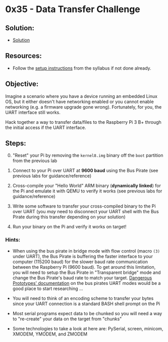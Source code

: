 # 0x35 - Data Transfer Challenge

## Solution:

- [Solution](solution/solution.md)

## Resources:

- Follow the [setup instructions](../../syllabus.md#setup) from the syllabus if not done already.

## Objective:

Imagine a scenario where you have a device running an embedded Linux OS, but it either doesn't have networking enabled or you cannot enable networking (e.g. a firmware upgrade gone wrong). Fortunately, for you, the UART interface still works.

Hack together a way to transfer data/files to the Raspberry Pi 3 B+ through the initial access if the UART interface.

## Steps:

0. "Reset" your Pi by removing the `kernel8.img` binary off the `boot` partition from the previous lab

1. Connect to your Pi over UART at **9600 baud** using the Bus Pirate (see previous labs for guidance/reference)

2. Cross-compile your "Hello World" ARM binary (**dynamically linked**) for the Pi and emulate it with QEMU to verify it works (see previous labs for guidance/reference)

3. Write some software to transfer your cross-compiled binary to the Pi over UART (you _may_ need to disconnect your UART shell with the Bus Pirate during this transfer depending on your solution)

4. Run your binary on the Pi and verify it works on target!

### Hints:

- When using the bus pirate in bridge mode with flow control (macro `(3)` under UART), the Bus Pirate is buffering the faster interface to your computer (115200 baud) for the slower baud rate communication between the Raspberry Pi (9600 baud). To get around this limitation, you will need to setup the Bus Pirate in "Transparent bridge" mode and change the Bus Pirate's baud rate to match your target. [Dangerous Prototypes' documentation](http://dangerousprototypes.com/docs/UART) on the bus pirates UART modes would be a good place to start researching ...

- You will need to think of an encoding scheme to transfer your bytes since your UART connection is a standard BASH shell prompt on the Pi

- Most serial programs expect data to be chunked so you will need a way to "re-create" your data on the target from "chunks"

- Some technologies to take a look at here are: PySerial, screen, minicom, XMODEM, YMODEM, and ZMODEM
